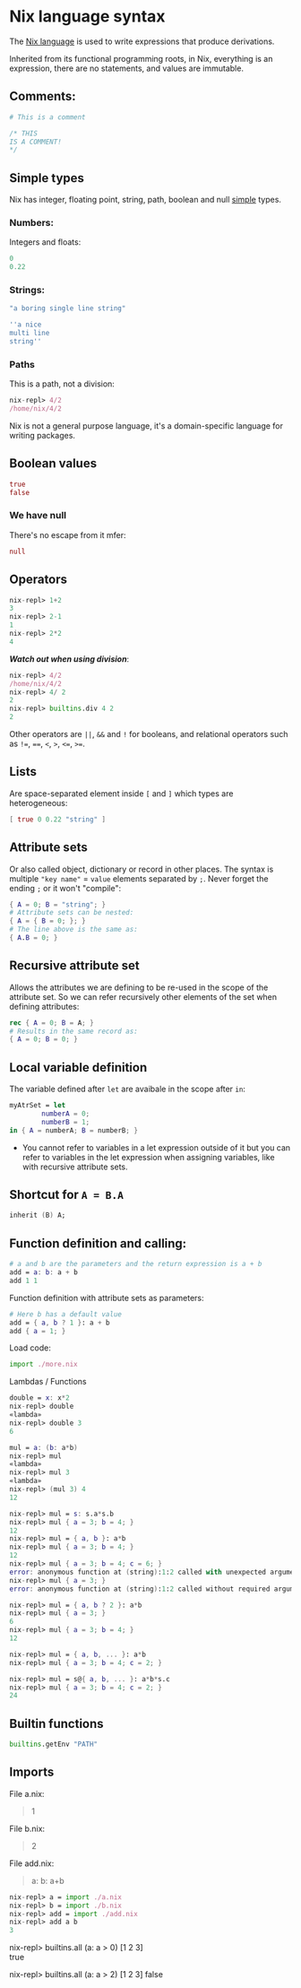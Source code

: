 # Nix language syntax

The [Nix language](https://nixos.org/manual/nix/stable/expressions/expression-language.html)
is used to write expressions that produce derivations.

Inherited from its functional programming roots, in Nix, everything is an
expression, there are no statements, and values are immutable.

## Comments:

```nix
# This is a comment

/* THIS
IS A COMMENT!
*/
```

## Simple types

Nix has integer, floating point, string, path, boolean and null
[simple](https://nixos.org/manual/nix/stable/expressions/language-values.html)
types.

### Numbers:

Integers and floats:

```nix
0
0.22
```

### Strings:

```nix
"a boring single line string"

''a nice
multi line
string''
```

### Paths

This is a path, not a division:

```nix
nix-repl> 4/2
/home/nix/4/2
```

Nix is not a general purpose language, it's a domain-specific language for
writing packages.

## Boolean values

```nix
true
false
```

### We have null

There's no escape from it mfer:

```nix
null
```

## Operators

```nix
nix-repl> 1+2
3
nix-repl> 2-1
1
nix-repl> 2*2
4
```

***Watch out when using division***:

```nix
nix-repl> 4/2
/home/nix/4/2
nix-repl> 4/ 2
2
nix-repl> builtins.div 4 2
2
```

Other operators are ```||```, ```&&``` and ```!``` for booleans, and relational
operators such as ```!=```, ```==```, ```<```, ```>```, ```<=```, ```>=```.

## Lists

Are space-separated element inside ```[``` and ```]``` which types are
heterogeneous:

```nix
[ true 0 0.22 "string" ]
```

## Attribute sets

Or also called object, dictionary or record in other places. The syntax is
multiple ```"key name"``` = ```value``` elements separated by ```;```. Never
forget the ending ```;``` or it won't "compile":

```nix
{ A = 0; B = "string"; }
# Attribute sets can be nested:
{ A = { B = 0; }; }
# The line above is the same as:
{ A.B = 0; }
```

## Recursive attribute set

Allows the attributes we are defining to be re-used in the scope of the
attribute set. So we can refer recursively other elements of the set when
defining attributes:

```nix
rec { A = 0; B = A; }
# Results in the same record as:
{ A = 0; B = 0; }
```

## Local variable definition

The variable defined after ```let``` are avaibale in the scope after ```in```:

```nix
myAtrSet = let
        numberA = 0;
        numberB = 1;
in { A = numberA; B = numberB; }
```
* You cannot refer to variables in a let expression outside of it but you can
refer to variables in the let expression when assigning variables, like with
recursive attribute sets.

## Shortcut for ```A = B.A```

```nix
inherit (B) A;
```

## Function definition and calling:

```nix
# a and b are the parameters and the return expression is a + b
add = a: b: a + b
add 1 1
```

Function definition with attribute sets as parameters:

```nix
# Here b has a default value
add = { a, b ? 1 }: a + b
add { a = 1; }
```

Load code:

```nix
import ./more.nix
```

Lambdas / Functions

```nix
double = x: x*2
nix-repl> double
«lambda»
nix-repl> double 3
6

mul = a: (b: a*b)
nix-repl> mul
«lambda»
nix-repl> mul 3
«lambda»
nix-repl> (mul 3) 4
12

nix-repl> mul = s: s.a*s.b
nix-repl> mul { a = 3; b = 4; }
12
nix-repl> mul = { a, b }: a*b
nix-repl> mul { a = 3; b = 4; }
12
nix-repl> mul { a = 3; b = 4; c = 6; }
error: anonymous function at (string):1:2 called with unexpected argument `c', at (string):1:1
nix-repl> mul { a = 3; }
error: anonymous function at (string):1:2 called without required argument `b', at (string):1:1

nix-repl> mul = { a, b ? 2 }: a*b
nix-repl> mul { a = 3; }
6
nix-repl> mul { a = 3; b = 4; }
12

nix-repl> mul = { a, b, ... }: a*b
nix-repl> mul { a = 3; b = 4; c = 2; }

nix-repl> mul = s@{ a, b, ... }: a*b*s.c
nix-repl> mul { a = 3; b = 4; c = 2; }
24
```

## Builtin functions

```nix
builtins.getEnv "PATH"
```

## Imports

File a.nix:
> 1

File b.nix:
> 2

File add.nix:
> a: b: a+b

```nix
nix-repl> a = import ./a.nix
nix-repl> b = import ./b.nix
nix-repl> add = import ./add.nix
nix-repl> add a b
3
```

nix-repl> builtins.all (a: a > 0) [1 2 3]       
true

nix-repl> builtins.all (a: a > 2) [1 2 3] 
false
